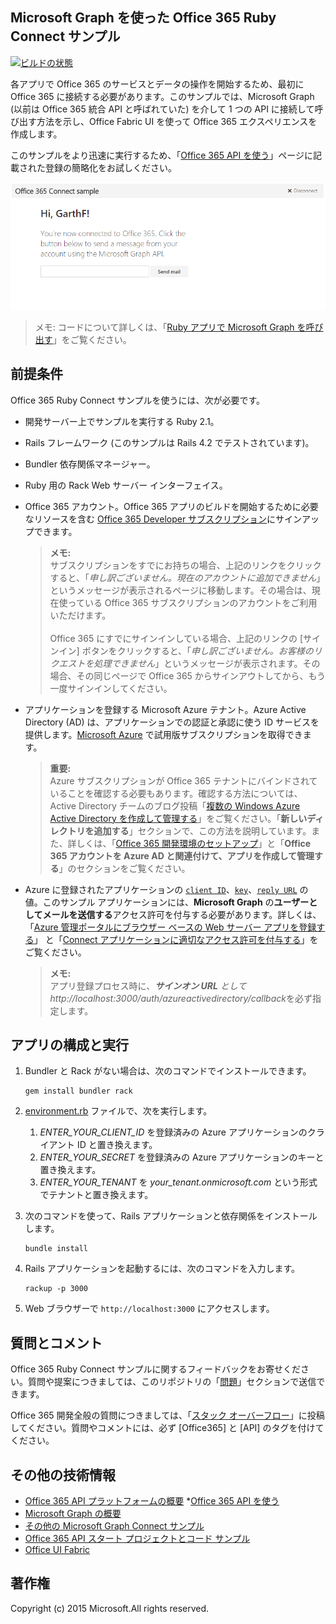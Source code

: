 ## Microsoft Graph を使った Office 365 Ruby Connect サンプル

[ ![ビルドの状態](https://travis-ci.org/OfficeDev/O365-Ruby-Microsoft-Graph-Connect.svg?branch=master)](https://travis-ci.org/OfficeDev/O365-Ruby-Microsoft-Graph-Connect)

各アプリで Office 365 のサービスとデータの操作を開始するため、最初に Office 365 に接続する必要があります。このサンプルでは、Microsoft Graph (以前は Office 365 統合 API と呼ばれていた) を介して 1 つの API に接続して呼び出す方法を示し、Office Fabric UI を使って Office 365 エクスペリエンスを作成します。

このサンプルをより迅速に実行するため、「[Office 365 API を使う](http://dev.office.com/getting-started/office365apis?platform=option-ruby#setup)」ページに記載された登録の簡略化をお試しください。

![Office 365 Ruby Connect サンプルのスクリーンショット](../readme-images/O365-Ruby-Microsoft-Graph-Connect.png)  

> メモ: コードについて詳しくは、「[Ruby アプリで Microsoft Graph を呼び出す](https://graph.microsoft.io/ja-jp/docs/platform/ruby)」をご覧ください。

## 前提条件

Office 365 Ruby Connect サンプルを使うには、次が必要です。

* 開発サーバー上でサンプルを実行する Ruby 2.1。
* Rails フレームワーク (このサンプルは Rails 4.2 でテストされています)。
* Bundler 依存関係マネージャー。
* Ruby 用の Rack Web サーバー インターフェイス。
* Office 365 アカウント。Office 365 アプリのビルドを開始するために必要なリソースを含む [Office 365 Developer サブスクリプション](https://profile.microsoft.com/RegSysProfileCenter/wizardnp.aspx?wizid=14b845d0-938c-45af-b061-f798fbb4d170)にサインアップできます。

    > **メモ:**<br />
	サブスクリプションをすでにお持ちの場合、上記のリンクをクリックすると、「*申し訳ございません。現在のアカウントに追加できません*」というメッセージが表示されるページに移動します。その場合は、現在使っている Office 365 サブスクリプションのアカウントをご利用いただけます。<br /><br /> 
	Office 365 にすでにサインインしている場合、上記のリンクの [サインイン] ボタンをクリックすると、「*申し訳ございません。お客様のリクエストを処理できません*」というメッセージが表示されます。その場合、その同じページで Office 365 からサインアウトしてから、もう一度サインインしてください。
* アプリケーションを登録する Microsoft Azure テナント。Azure Active Directory (AD) は、アプリケーションでの認証と承認に使う ID サービスを提供します。[Microsoft Azure](https://account.windowsazure.com/SignUp) で試用版サブスクリプションを取得できます。

    > **重要:**<br />
	Azure サブスクリプションが Office 365 テナントにバインドされていることを確認する必要もあります。確認する方法については、Active Directory チームのブログ投稿「[複数の Windows Azure Active Directory を作成して管理する](http://blogs.technet.com/b/ad/archive/2013/11/08/creating-and-managing-multiple-windows-azure-active-directories.aspx)」をご覧ください。「**新しいディレクトリを追加する**」セクションで、この方法を説明しています。また、詳しくは、「[Office 365 開発環境のセットアップ](https://msdn.microsoft.com/office/office365/howto/setup-development-environment#bk_CreateAzureSubscription)」と「**Office 365 アカウントを Azure AD と関連付けて、アプリを作成して管理する**」のセクションをご覧ください。
* Azure に登録されたアプリケーションの [```client ID```](app/Constants.rb#L29)、[```key```](app/Constants.rb#L30)、[```reply URL```](app/Constants.rb#L31) の値。このサンプル アプリケーションには、**Microsoft Graph** の**ユーザーとしてメールを送信する**アクセス許可を付与する必要があります。詳しくは、「[Azure 管理ポータルにブラウザー ベースの Web サーバー アプリを登録する](https://msdn.microsoft.com/office/office365/HowTo/add-common-consent-manually#bk_RegisterWebApp)」 と「[Connect アプリケーションに適切なアクセス許可を付与する](https://github.com/OfficeDev/O365-Ruby-Microsoft-Graph-Connect/wiki/Grant-permissions-to-the-Connect-application-in-Azure)」をご覧ください。

     > **メモ:**<br />
	 アプリ登録プロセス時に、***サインオン URL** として http://localhost:3000/auth/azureactivedirectory/callback*を必ず指定します。

## アプリの構成と実行

1. Bundler と Rack がない場合は、次のコマンドでインストールできます。

	```
	gem install bundler rack
	```
2. [environment.rb](config/environment.rb) ファイルで、次を実行します。
    1. *ENTER_YOUR_CLIENT_ID* を登録済みの Azure アプリケーションのクライアント ID と置き換えます。
    2. *ENTER_YOUR_SECRET* を登録済みの Azure アプリケーションのキーと置き換えます。
    3. *ENTER_YOUR_TENANT* を *your_tenant.onmicrosoft.com* という形式でテナントと置き換えます。
3. 次のコマンドを使って、Rails アプリケーションと依存関係をインストールします。

	```
	bundle install
	```
4. Rails アプリケーションを起動するには、次のコマンドを入力します。

	```
	rackup -p 3000
	```
5. Web ブラウザーで ```http://localhost:3000``` にアクセスします。

## 質問とコメント

Office 365 Ruby Connect サンプルに関するフィードバックをお寄せください。質問や提案につきましては、このリポジトリの「[問題](https://github.com/OfficeDev/O365-Ruby-Microsoft-Graph-Connect/issues)」セクションで送信できます。

Office 365 開発全般の質問につきましては、「[スタック オーバーフロー](http://stackoverflow.com/questions/tagged/Office365+API)」に投稿してください。質問やコメントには、必ず [Office365] と [API] のタグを付けてください。
  
## その他の技術情報

* [Office 365 API プラットフォームの概要](https://msdn.microsoft.com/office/office365/howto/platform-development-overview)
*[Office 365 API を使う](http://dev.office.com/getting-started/office365apis)
* [Microsoft Graph の概要](http://graph.microsoft.io/)
* [その他の Microsoft Graph Connect サンプル](https://github.com/officedev?utf8=%E2%9C%93&query=Microsoft-Graph-Connect)
* [Office 365 API スタート プロジェクトとコード サンプル](https://msdn.microsoft.com/office/office365/howto/starter-projects-and-code-samples)
* [Office UI Fabric](https://github.com/OfficeDev/Office-UI-Fabric)

## 著作権
Copyright (c) 2015 Microsoft.All rights reserved.
